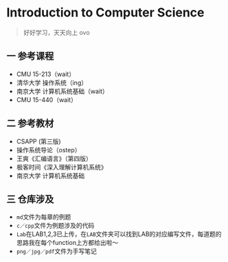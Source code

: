 # Introduction to Computer Science

> 好好学习，天天向上 ovo

## 一 参考课程

- CMU 15-213（wait）
- 清华大学 操作系统（ing）
- 南京大学 计算机系统基础（wait）
- CMU 15-440（wait）

## 二 参考教材

- CSAPP (第三版)
- 操作系统导论（ostep）
- 王爽《汇编语言》（第四版）
- 极客时间《深入理解计算机系统》
- 南京大学 计算机系统基础

## 三 仓库涉及

- `md`文件为每章的例题
- `c／cpp`文件为例题涉及的代码
- `Lab`在LAB1,2,3已上传，在`LAB`文件夹可以找到LAB的对应编写文件，每道题的思路我在每个function上方都给出啦～
- `png／jpg／pdf`文件为手写笔记
